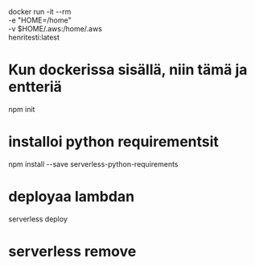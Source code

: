 docker run -it --rm \
  -e "HOME=/home" \
  -v $HOME/.aws:/home/.aws \
  henritesti:latest


# Kun dockerissa sisällä, niin tämä ja entteriä
npm init

# installoi python requirementsit
npm install --save serverless-python-requirements

# deployaa lambdan
serverless deploy

# serverless remove